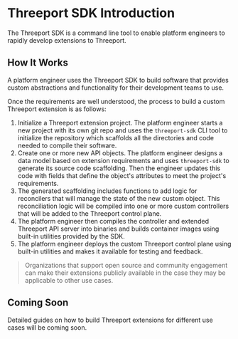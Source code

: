 # Threeport SDK Introduction

The Threeport SDK is a command line tool to enable platform engineers to rapidly
develop extensions to Threeport.

## How It Works

A platform engineer uses the Threeport SDK to build software that provides
custom abstractions and functionality for their development teams to use.

Once the requirements are well understood, the process to build a custom
Threeport extension is as follows:

1. Initialize a Threeport extension project.  The platform engineer starts a new
   project with its own git repo and uses the `threeport-sdk` CLI tool to
   initialize the repository which scaffolds all the directories and code needed
   to compile their software.
1. Create one or more new API objects.  The platform engineer designs a data
   model based on extension requirements and uses `threeport-sdk` to generate
   its source code scaffolding.  Then the engineer updates this code with fields
   that define the object's attributes to meet the project's requirements.
1. The generated scaffolding includes functions to add logic for
   reconcilers that will manage the state of the new custom object.  This
   reconciliation logic will be compiled into one or more custom controllers
   that will be added to the Threeport control plane.
1. The platform engineer then compiles the controller and extended Threeport API
   server into binaries and builds container images using built-in utilities
   provided by the SDK.
1. The platform engineer deploys the custom Threeport control plane using
   built-in utilities and makes it available for testing and feedback.

> Organizations that support open source and community engagement can make their
> extensions publicly available in the case they may be applicable to other use
> cases.

## Coming Soon

Detailed guides on how to build Threeport extensions for different use cases
will be coming soon.

